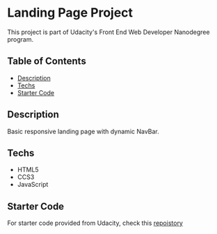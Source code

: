# Landing Page Project
This project is part of Udacity's Front End Web Developer Nanodegree program. 

## Table of Contents

* [Description](#description)
* [Techs](#techs)
* [Starter Code](#starter-code)

## Description
Basic responsive landing page with dynamic NavBar.

## Techs

- HTML5
- CCS3
- JavaScript

## Starter Code
For starter code provided from Udacity, check this [repoistory](https://github.com/udacity/fend/tree/refresh-2019/projects/landing-page)